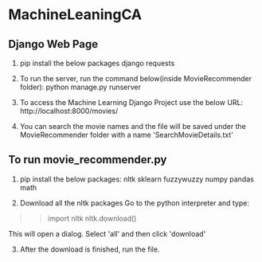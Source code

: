# MachineLeaningCA

## Django Web Page
1. pip install the below packages
django
requests

2. To run the server, run the command below(inside MovieRecommender folder):
python manage.py runserver

3. To access the Machine Learning Django Project use the below URL:
http://localhost:8000/movies/

4. You can search the movie names and the file will be saved under the MovieRecommender folder with a name 'SearchMovieDetails.txt'

## To run movie_recommender.py
1. pip install the below packages:
nltk
sklearn
fuzzywuzzy
numpy
pandas
math

2. Download all the nltk packages
Go to the python interpreter and type:

>>import nltk
>>nltk.download()

This will open a dialog. Select 'all' and then click 'download'

3. After the download is finished, run the file.